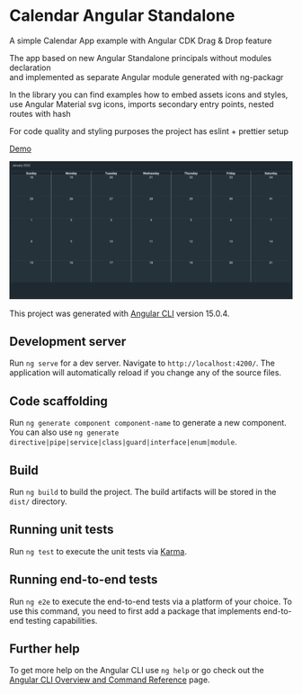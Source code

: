 # Calendar Angular Standalone

A simple Calendar App example with Angular CDK Drag & Drop feature

The app based on new Angular Standalone principals without modules declaration  
and implemented as separate Angular module generated with ng-packagr

In the library you can find examples how to embed assets icons and styles,   
use Angular Material svg icons,
imports secondary entry points,
nested routes with hash

For code quality and styling purposes the project has eslint + prettier setup

[Demo](https://sergsar.github.io/calendar-angular-standalone)

![<img alt="screenshot" width="200" src="images/app-screenshot.png" />](images/app-screenshot.png)

This project was generated with [Angular CLI](https://github.com/angular/angular-cli) version 15.0.4.

## Development server

Run `ng serve` for a dev server. Navigate to `http://localhost:4200/`. The application will automatically reload if you change any of the source files.

## Code scaffolding

Run `ng generate component component-name` to generate a new component. You can also use `ng generate directive|pipe|service|class|guard|interface|enum|module`.

## Build

Run `ng build` to build the project. The build artifacts will be stored in the `dist/` directory.

## Running unit tests

Run `ng test` to execute the unit tests via [Karma](https://karma-runner.github.io).

## Running end-to-end tests

Run `ng e2e` to execute the end-to-end tests via a platform of your choice. To use this command, you need to first add a package that implements end-to-end testing capabilities.

## Further help

To get more help on the Angular CLI use `ng help` or go check out the [Angular CLI Overview and Command Reference](https://angular.io/cli) page.
